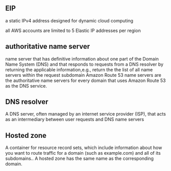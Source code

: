 EIP
---------
a static IPv4 address designed for dynamic cloud computing

all AWS accounts are limited to 5 Elastic IP addresses per region

authoritative name server
--------
 name server that has definitive information about one part of the Domain Name System (DNS) and that responds to requests from a DNS resolver by returning the applicable information,e.g., return the the list of all name servers within the request subdomain
Amazon Route 53 name servers are the authoritative name servers for every domain that uses Amazon Route 53 as the DNS service.

DNS resolver
--------
A DNS server, often managed by an internet service provider (ISP), that acts as an intermediary between user requests and DNS name servers

Hosted zone
--------
A container for resource record sets, which include information about how you want to route traffic for a domain (such as example.com) and all of its subdomains.. A hosted zone has the same name as the corresponding domain.




